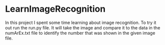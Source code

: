 # LearnImageRecognition
In this project I spent some time learning about image recognition. To try it out run the run.py file. 
It will take the image and compare it to the data in the numArEx.txt file to identify the number that was shown in the given image file.

